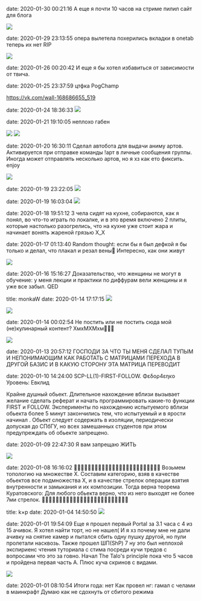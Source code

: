 date: 2020-01-30 00:21:16
А еще я почти 10 часов на стриме пилил сайт для блога

![](/blog/static/img/5l2dewNnvT0.jpg)

date: 2020-01-29 23:13:55
опера вылетела
похерились вкладки в onetab
теперь их нет
RIP

![](/blog/static/img/OQkacerk0mc.jpg)

date: 2020-01-26 00:20:42
И еще я бы хотел избавиться от зависимости от твича.

date: 2020-01-25 23:37:59
цтфка PogChamp

https://vk.com/wall-168686655_519

date: 2020-01-24 18:36:33
![](/blog/static/img/sZCILdL4o70.jpg)

date: 2020-01-21 19:10:05
неплохо габен

![](/blog/static/img/6A01YPkn7zQ.jpg)
![](/blog/static/img/5wRf0z0KmKQ.jpg)

date: 2020-01-20 16:30:11
Сделал автобота для выдачи аниму артов. Активируется при отправке команды
!арт
в личные сообщения группы. Иногда может отправлять несколько артов, но я хз как ето фиксить. enjoy

![](/blog/static/img/7_4r2631bW8.jpg)

date: 2020-01-19 23:22:05
![](/blog/static/img/sA_2sE2IAKo.jpg)

date: 2020-01-19 16:03:04
![](/blog/static/img/tMfBnUyvX8U.jpg)

date: 2020-01-18 19:51:12
3 чела сидят на кухне, собираются, как я понял, во что-то играть по локалке, и в это время включено 2 плиты, которые настолько разогрелись, что на кухне уже стоит жара и начинает вонять жареной грязью X_X

date: 2020-01-17 01:13:40
Random thought: если бы я был дефкой я бы только и делал, что плакал и резал вены🤔 Интересно, как они живут

![](/blog/static/img/GEbAPopnMAM.jpg)

date: 2020-01-16 15:16:27
<provocation>
Доказательство, что женщины не могут в обучение: у меня лекции и практики по диффурам вели женщины и я уже все забыл. QED
</provocation>

title: monkaW
date: 2020-01-14 17:17:15
![](/blog/static/img/H_K6ut0-naA.jpg)

![](/blog/static/img/1qWVCu2FDm8.jpg)

date: 2020-01-14 00:02:54
Не постить или не постить сюда мой (не)кулинарный контент? ХмхМХМхм🤔🤔🤔

![](/blog/static/img/TNX0ZPSRKnM.jpg)

date: 2020-01-13 20:57:12
ГОСПОДИ ЗА ЧТО ТЫ МЕНЯ СДЕЛАЛ ТУПЫМ И НЕПОНИМАЮЩИМ КАК РАБОТАТЬ С МАТРИЦАМИ ПЕРЕХОДА В ДРУГОЙ БАЗИС И В КАКУЮ СТОРОНУ ЭТА МАТРИЦА ПЕРЕВОДИТ

date: 2020-01-10 14:24:00
SCP-LL(1)-FIRST-FOLLOW. Φεδορ4εηκο
Уровень: Евклид

Крайне душный обьект. Длительное нахождение вблизи вызывает желание сделать реферат и начать программировать какие-то функции FIRST и FOLLOW. Эксперименты по нахождению испытуемого вблизи обьекта более 5 минут закончились тем, что испытуемый <REDACTED> и в ярости начинал <REDACTED>. Обьект следует содержать в изоляции, периодически допуская до СПбГУ, но всех замешанных студентов при этом предупреждать об обьекте запрещено.

date: 2020-01-09 22:47:30
Я вам запрещаю ЖИТЬ

![](/blog/static/img/zmvoZadUaFo.jpg)

date: 2020-01-08 16:16:02
🤔🤔🤔🤔🤔🤔🤔🤔🤔🤔🤔🤔🤔🤔🤔🤔🤔🤔🤔🤔🤔🤔🤔🤔🤔
Возьмем топологию на множестве X. Составим категорию, взяв в качестве обьектов все подмножества X, и в качестве стрелок операции взятия внутренности и замыкания и их композиции. Тогда верна теорема Куратовского:
Для любого обьекта верно, что из него выходят не более 7ми стрелок.
🤔🤔🤔🤔🤔🤔🤔🤔🤔🤔🤔🤔🤔🤔🤔🤔🤔🤔🤔🤔🤔🤔🤔🤔🤔

title: k×p
date: 2020-01-04 14:50:50
![](/blog/static/img/RsON_k4QYWU.jpg)

date: 2020-01-01 19:54:09
Еще я прошел первый Portal за 3.1 часа с 4 из 15 ачивок. Я хотел найти торт, но не нашел( И я хз почему мне не дали ачивку на снятие камер и пытался сбить одну пушку другой, но пули пролетали насквозь.
Также прошел ШП(ShP) 7 ну это был неплохой экспириенс чтения туториала с стима посреди кучи тредов с вопросами что это за говно.
Начал The Talo's principle пока что 5 часов и пройдена первая часть A. Плюс куча скринов с видами.

![](/blog/static/img/5qAgGDV3Y_A.jpg)

date: 2020-01-01 08:10:54
Итоги года: нет
Как провел нг: гамал с челами в маинкрафт
Думаю как не сдохнуть от сбитого режима
